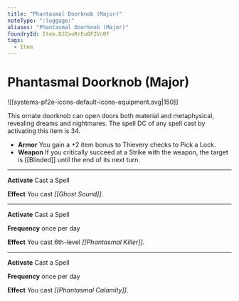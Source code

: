 ```yaml
---
title: "Phantasmal Doorknob (Major)"
noteType: ":luggage:"
aliases: "Phantasmal Doorknob (Major)"
foundryId: Item.82ZxoRrEu0FZVc0F
tags:
  - Item
---
```


# Phantasmal Doorknob (Major)
![[systems-pf2e-icons-default-icons-equipment.svg|150]]

This ornate doorknob can open doors both material and metaphysical, revealing dreams and nightmares. The spell DC of any spell cast by activating this item is 34.

*   **Armor** You gain a +2 item bonus to Thievery checks to Pick a Lock.
*   **Weapon** If you critically succeed at a Strike with the weapon, the target is [[Blinded]] until the end of its next turn.

* * *

**Activate** Cast a Spell

**Effect** You cast _[[Ghost Sound]]_.

* * *

**Activate** Cast a Spell

**Frequency** once per day

**Effect** You cast 6th-level _[[Phantasmal Killer]]_.

* * *

**Activate** Cast a Spell

**Frequency** once per day

**Effect** You cast _[[Phantasmal Calamity]]_.
